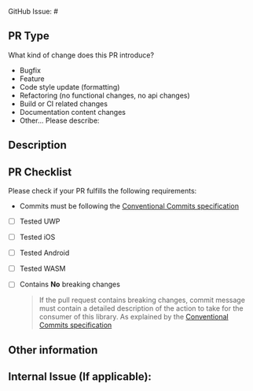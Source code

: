 GitHub Issue: #

## PR Type

What kind of change does this PR introduce?
<!-- Please uncomment one or more that apply to this PR -->

- Bugfix
- Feature
- Code style update (formatting)
- Refactoring (no functional changes, no api changes)
- Build or CI related changes
- Documentation content changes
- Other... Please describe:


## Description

<!-- (Please describe the changes that this PR introduces.) -->


## PR Checklist 
Please check if your PR fulfills the following requirements:

- Commits must be following the [Conventional Commits specification](https://www.conventionalcommits.org/en/v1.0.0/#summary)
- [ ] Tested UWP
- [ ] Tested iOS
- [ ] Tested Android
- [ ] Tested WASM
- [ ] Contains **No** breaking changes
  > If the pull request contains breaking changes, commit message must contain a detailed description of the action to take for the consumer of this library. As explained by the [Conventional Commits specification](https://www.conventionalcommits.org/en/v1.0.0/#summary)



## Other information

<!-- Please provide any additional information if necessary -->

## Internal Issue (If applicable):
<!-- Link to relevant internal issue if applicable. All PRs should be associated with an issue (GitHub issue or internal) -->